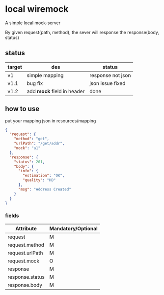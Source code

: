 # local wiremock
A simple local mock-server  

By given request(path, method), the sever will response the response(body, status)

## status

| target | des            | status            |
| ------ | -------------- | ----------------- |
| v1     | simple mapping | response not json |
|   v1.1     | bug fix |      json issue fixed             |
| v1.2 | add **mock** field in header | done |

## how to use

put your mapping json in resources/mapping

```json
{
  "request": {
    "method": "get",
    "urlPath": "/get/addr",
    "mock": "a1"
  },
  "response": {
    "status": 201,
    "body": {
      "info": {
        "estimation": "OK",
        "quality": "HD"
      },
      "msg": "Address Created"
    }
  }
}
```

### fields

| Attribute       | Mandatory/Optional |
| --------------- | ------------------ |
| request         | M                  |
| request.method  | M                  |
| request.urlPath | M                  |
| request.mock    | O                  |
| response        | M                  |
| response.status | M                  |
| response.body   | M                  |

